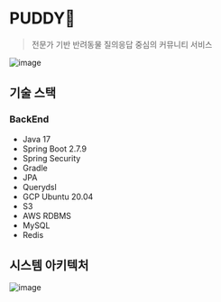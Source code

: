 # PUDDY💙

> 전문가 기반 반려동물 질의응답 중심의 커뮤니티 서비스

![image](https://user-images.githubusercontent.com/93868431/229270240-348bcf7a-5efe-44a5-96b1-a819f892c9ce.png)

## 기술 스택

### BackEnd

- Java 17
- Spring Boot 2.7.9
- Spring Security
- Gradle
- JPA
- Querydsl
- GCP Ubuntu 20.04
- S3
- AWS RDBMS
- MySQL
- Redis

## 시스템 아키텍처

![image](https://user-images.githubusercontent.com/93868431/230275264-20f15fc0-3b38-47d5-8577-eb8645e37571.png)
